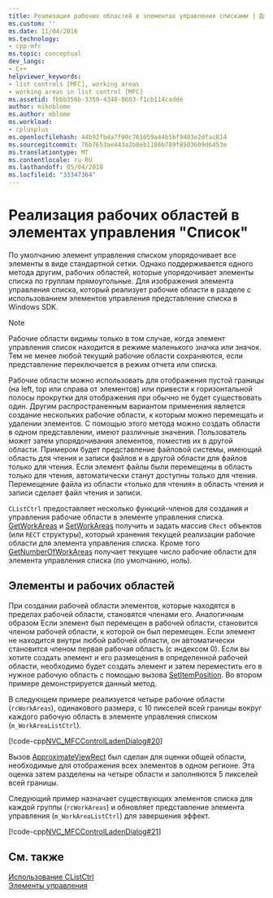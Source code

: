 ```yaml
---
title: Реализация рабочих областей в элементах управления списками | Документы Microsoft
ms.custom: ''
ms.date: 11/04/2016
ms.technology:
- cpp-mfc
ms.topic: conceptual
dev_langs:
- C++
helpviewer_keywords:
- list controls [MFC], working areas
- working areas in list control [MFC]
ms.assetid: fbbb356b-3359-4348-8603-f1cb114cadde
author: mikeblome
ms.author: mblome
ms.workload:
- cplusplus
ms.openlocfilehash: 44b92fbda7f00c761059a44b5bf9483e2dfac814
ms.sourcegitcommit: 76b7653ae443a2b8eb1186b789f8503609d6453e
ms.translationtype: MT
ms.contentlocale: ru-RU
ms.lasthandoff: 05/04/2018
ms.locfileid: "33347364"
---
```

# <a name="implementing-working-areas-in-list-controls"></a>Реализация рабочих областей в элементах управления "Список"
По умолчанию элемент управления списком упорядочивает все элементы в виде стандартной сетки. Однако поддерживается одного метода другим, рабочих областей, которые упорядочивает элементы списка по группам прямоугольные. Для изображения элемента управления списка, который реализует рабочие области в разделе с использованием элементов управления представление списка в Windows SDK.  
  
> [!NOTE]
>  Рабочие области видимы только в том случае, когда элемент управления список находится в режиме маленького значка или значок. Тем не менее любой текущий рабочие области сохраняются, если представление переключается в режим отчета или списка.  
  
 Рабочие области можно использовать для отображения пустой границы (на left, top или справа от элементов) или привести к горизонтальной полосы прокрутки для отображения при обычно не будет существовать один. Другим распространенным вариантом применения является создание нескольких рабочие области, к которым можно перемещать и удалении элементов. С помощью этого метода можно создать области в одном представлении, имеют различные значения. Пользователь может затем упорядочивания элементов, поместив их в другой области. Примером будет представление файловой системы, имеющий область для чтения и записи файлов и в другой области для файлов только для чтения. Если элемент файлы были перемещены в область только для чтения, автоматически станут доступны только для чтения. Перемещение файла из области «только для чтения» в область чтения и записи сделает файл чтения и записи.  
  
 `CListCtrl` предоставляет несколько функций-членов для создания и управления рабочие области в элементе управления списка. [GetWorkAreas](../mfc/reference/clistctrl-class.md#getworkareas) и [SetWorkAreas](../mfc/reference/clistctrl-class.md#setworkareas) получить и задать массив `CRect` объектов (или `RECT` структуры), который хранения текущей реализации рабочие области для элемента управления списка. Кроме того [GetNumberOfWorkAreas](../mfc/reference/clistctrl-class.md#getnumberofworkareas) получает текущее число рабочие области для элемента управления списка (по умолчанию, ноль).  
  
## <a name="items-and-working-areas"></a>Элементы и рабочих областей  
 При создании рабочей области элементов, которые находятся в пределах рабочей области, становятся членами его. Аналогичным образом Если элемент был перемещен в рабочей области, становится членом рабочей области, к которой он был перемещен. Если элемент не находится внутри любой рабочей области, он автоматически становится членом первая рабочая область (с индексом 0). Если вы хотите создать элемент и его размещения в определенной рабочей области, необходимо будет создать элемент и затем переместить его в нужное рабочую область с помощью вызова [SetItemPosition](../mfc/reference/clistctrl-class.md#setitemposition). Во втором примере демонстрируется данный метод.  
  
 В следующем примере реализуется четыре рабочие области (`rcWorkAreas`), одинакового размера, с 10 пикселей всей границы вокруг каждого рабочую область в элементе управления списком (`m_WorkAreaListCtrl`).  
  
 [!code-cpp[NVC_MFCControlLadenDialog#20](../mfc/codesnippet/cpp/implementing-working-areas-in-list-controls_1.cpp)]  
  
 Вызов [ApproximateViewRect](../mfc/reference/clistctrl-class.md#approximateviewrect) был сделан для оценки общей области, необходимые для отображения всех элементов в одном регионе. Эта оценка затем разделены на четыре области и заполняются 5 пикселей всей границы.  
  
 Следующий пример назначает существующих элементов списка для каждой группы (`rcWorkAreas`) и обновляет представление элемента управления (`m_WorkAreaListCtrl`) для завершения эффект.  
  
 [!code-cpp[NVC_MFCControlLadenDialog#21](../mfc/codesnippet/cpp/implementing-working-areas-in-list-controls_2.cpp)]  
  
## <a name="see-also"></a>См. также  
 [Использование CListCtrl](../mfc/using-clistctrl.md)   
 [Элементы управления](../mfc/controls-mfc.md)

